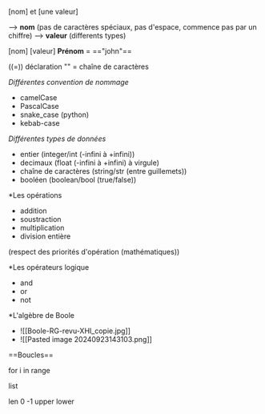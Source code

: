 
[nom] et [une valeur]

--> **nom** (pas de caractères spéciaux, pas d'espace, commence pas par un chiffre)
--> **valeur** (differents types)

[nom]        [valeur]
**Prénom** = =="john"==

((=)) déclaration
"" = chaîne de caractères

*Différentes convention de nommage*

- camelCase
- PascalCase
- snake_case (python)
- kebab-case

*Différentes types de données*

- entier (integer/int (-infini à +infini))
- decimaux (float (-infini à +infini) à virgule)
- chaîne de caractères (string/str (entre guillemets))
- booléen (boolean/bool (true/false))

*Les opérations

- addition
- soustraction
- multiplication
- division entière

(respect des priorités d'opération (mathématiques))

*Les opérateurs logique

- and
- or 
- not

*L'algèbre de Boole

- ![[Boole-RG-revu-XHI_copie.jpg]]
- ![[Pasted image 20240923143103.png]]

==Boucles==

for i in range

list

len
0
-1
upper 
lower